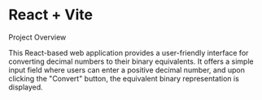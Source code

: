 # React + Vite

Project Overview

This React-based web application provides a user-friendly interface for converting decimal numbers to their binary equivalents. It offers a simple input field where users can enter a positive decimal number, and upon clicking the "Convert" button, the equivalent binary representation is displayed.
